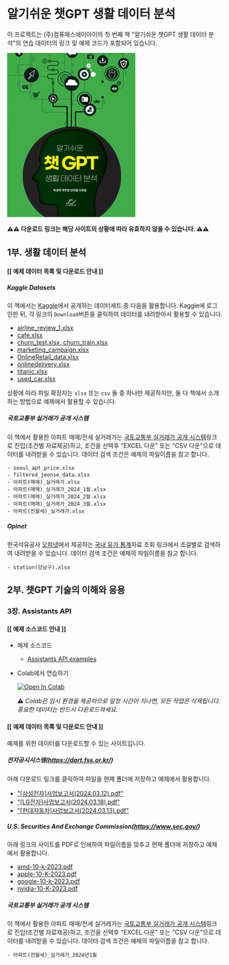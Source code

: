 알기쉬운 챗GPT 생활 데이터 분석
===============================

이 프로젝트는 (주)컴퓨매스에이아이의 첫 번째 책 "알기쉬운 챗GPT 생활 데이터 분석"의 연습 데이터의 링크 및 예제 코드가 포함되어 있습니다.

![알기쉬운 챗GPT 생활 데이터 분석](images/book_cover.png)

**⚠️⚠️ 다운로드 링크는 해당 사이트의 상황에 따라 유효하지 않을 수 있습니다. ⚠️⚠️**

## 1부. 생활 데이터 분석

#### [[ 예제 데이터 목록 및 다운로드 안내 ]]

##### Kaggle Datasets

이 책에서는 [Kaggle](www.kaggle.com)에서 공개하는 데이터세트 중 다음을 활용합니다. Kaggle에 로그인한 뒤, 각 링크의 `Download`버튼을 클릭하여 데이터를 내려받아서 활용할 수 있습니다.

- [airline_review_1.xlsx](https://www.kaggle.com/datasets/juhibhojani/airline-reviews)
- [cafe.xlsx](https://www.kaggle.com/datasets/mahirahmzh/starbucks-customer-retention-malaysia-survey)
- [churn_test.xlsx, churn_train.xlsx](https://www.kaggle.com/datasets/radheshyamkollipara/bank-customer-churn)
- [marketing_campaign.xlsx](https://www.kaggle.com/datasets/rodsaldanha/arketing-campaign)
- [OnlineRetail_data.xlsx](https://www.kaggle.com/datasets/tunguz/online-retail)
- [onlinedelivery.xlsx](https://www.kaggle.com/datasets/benroshan/online-food-delivery-preferencesbangalore-region)
- [titanic.xlsx](https://www.kaggle.com/datasets/brendan45774/test-file)
- [used_car.xlsx](https://www.kaggle.com/datasets/sujay1844/used-car-prices)

상황에 따라 파일 확장자는 `xlsx` 또는 `csv` 둘 중 하나만 제공하지만, 둘 다 책에서 소개하는 방법으로 예제에서 활용할 수 있습니다.

##### 국토교통부 실거래가 공개 시스템

이 책에서 활용한 아파트 매매/전세 실거래가는 [국토교통부 실거래가 공개 시스템](https://rt.molit.go.kr/pt/xls/xls.do?mobileAt=)링크로 진입(조건별 자료제공)하고, 조건을 선택후 "EXCEL 다운" 또는 "CSV 다운"으로 데이터를 내려받을 수 있습니다. 데이터 검색 조건은 예제의 파일이름을 참고 합니다.

```
- seoul_apt_price.xlsx
- filtered_jeonse_data.xlsx
- 아파트(매매)_실거래가.xlsx
- 아파트(매매)_실거래가_2024_1월.xlsx
- 아파트(매매)_실거래가_2024_2월.xlsx
- 아파트(매매)_실거래가_2024_3월.xlsx
- 아파트(전월세)_실거래가.xlsx
```

##### Opinet

한국석유공사 [오피넷](https://www.opinet.co.kr/user/main/mainView.do)에서 제공하는 [국내 유가 통계](https://www.opinet.co.kr/user/opdown/opDownload.do)자료 조회 링크에서 조걸별로 검색하여 내려받을 수 있습니다. 데이터 검색 조건은 예제의 파일이름을 참고 합니다.

```
- station(강남구).xlsx
```

## 2부. 챗GPT 기술의 이해와 응용

### 3장. Assistants API

#### [[ 예제 소스코드 안내 ]]

- 예제 소스코드
    - [Assistants API examples](assistants_api/index.ipynb)

- Colab에서 연습하기

    <a href="https://colab.research.google.com/github/cmai03/book-EasyChatGPTDataAnalysis/blob/main/assistants_api/index.ipynb" target="_parent"><img src="https://colab.research.google.com/assets/colab-badge.svg" alt="Open In Colab"/></a> 
   
    ⚠️ _Colab은 임시 환경을 제공하므로 일정 시간이 지나면, 모든 작업은 삭제됩니다. 중요한 데이터는 반드시 다운로드하세요._

#### [[ 예제 데이터 목록 및 다운로드 안내 ]]

예제를 위한 데이터를 다운로드할 수 있는 사이트입니다.

##### 전자공시시스템(https://dart.fss.or.kr/)

아래 다운로드 링크를 클릭하여 파일을 현재 폴더에 저장하고 예제에서 활용합니다.

- ["[삼성전자]사업보고서(2024.03.12).pdf"](https://dart.fss.or.kr/pdf/download/pdf.do?rcp_no=20240312000736&dcm_no=9702846)
- ["[LG전자]사업보고서(2024.03.18).pdf"](https://dart.fss.or.kr/pdf/download/pdf.do?rcp_no=20240318000755&dcm_no=9726985)
- ["[현대자동차]사업보고서(2024.03.13).pdf"](https://dart.fss.or.kr/pdf/download/pdf.do?rcp_no=20240313001451&dcm_no=9709913)

##### U.S. Securities And Exchange Commission(https://www.sec.gov/)

아래 링크의 사이트를 PDF로 인쇄하여 파일이름을 맞추고 현재 폴더에 저장하고 예제에서 활용합니다.

- [amd-10-k-2023.pdf](https://www.sec.gov/Archives/edgar/data/2488/000000248824000012/amd-20231230.htm)
- [apple-10-K-2023.pdf](https://www.sec.gov/Archives/edgar/data/320193/000032019323000106/aapl-20230930.htm)
- [google-10-k-2023.pdf](https://www.sec.gov/Archives/edgar/data/1652044/000165204424000022/goog-20231231.htm)
- [nvidia-10-K-2023.pdf](https://www.sec.gov/Archives/edgar/data/1045810/000104581024000029/nvda-20240128.htm)

##### 국토교통부 실거래가 공개 시스템

이 책에서 활용한 아파트 매매/전세 실거래가는 [국토교통부 실거래가 공개 시스템](https://rt.molit.go.kr/pt/xls/xls.do?mobileAt=)링크로 진입(조건별 자료제공)하고, 조건을 선택후 "EXCEL 다운" 또는 "CSV 다운"으로 데이터를 내려받을 수 있습니다. 데이터 검색 조건은 예제의 파일이름을 참고 합니다.

```
- 아파트(전월세)_실거래가_2024년1월
```